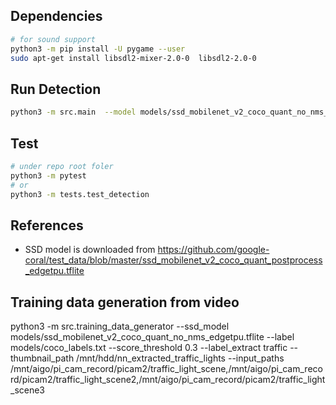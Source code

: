 ## Dependencies
```bash
# for sound support
python3 -m pip install -U pygame --user
sudo apt-get install libsdl2-mixer-2.0-0  libsdl2-2.0-0
```
## Run Detection
```bash
python3 -m src.main  --model models/ssd_mobilenet_v2_coco_quant_no_nms_edgetpu.tflite  --label models/coco_labels.txt --score_threshold 0.4
```

## Test
```bash
# under repo root foler
python3 -m pytest
# or
python3 -m tests.test_detection
```

## References
* SSD model is downloaded from https://github.com/google-coral/test_data/blob/master/ssd_mobilenet_v2_coco_quant_postprocess_edgetpu.tflite

## Training data generation from video
python3 -m src.training_data_generator    --ssd_model models/ssd_mobilenet_v2_coco_quant_no_nms_edgetpu.tflite  --label models/coco_labels.txt --score_threshold 0.3 --label_extract traffic  --thumbnail_path /mnt/hdd/nn_extracted_traffic_lights --input_paths /mnt/aigo/pi_cam_record/picam2/traffic_light_scene,/mnt/aigo/pi_cam_record/picam2/traffic_light_scene2,/mnt/aigo/pi_cam_record/picam2/traffic_light_scene3
